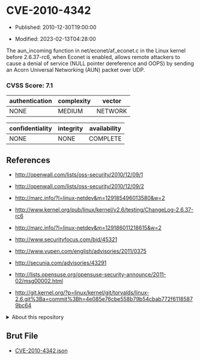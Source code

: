 # CVE-2010-4342

- Published: 2010-12-30T19:00:00

- Modified: 2023-02-13T04:28:00

The aun_incoming function in net/econet/af_econet.c in the Linux kernel before 2.6.37-rc6, when Econet is enabled, allows remote attackers to cause a denial of service (NULL pointer dereference and OOPS) by sending an Acorn Universal Networking (AUN) packet over UDP.

### CVSS Score: **7.1**

| authentication | complexity | vector |
| --- | --- | --- |
| NONE | MEDIUM | NETWORK |

| confidentiality | integrity | availability |
| --- | --- | --- |
| NONE | NONE | COMPLETE |

## References

* http://openwall.com/lists/oss-security/2010/12/09/1

* http://openwall.com/lists/oss-security/2010/12/09/2

* http://marc.info/?l=linux-netdev&m=129185496013580&w=2

* http://www.kernel.org/pub/linux/kernel/v2.6/testing/ChangeLog-2.6.37-rc6

* http://marc.info/?l=linux-netdev&m=129186011218615&w=2

* http://www.securityfocus.com/bid/45321

* http://www.vupen.com/english/advisories/2011/0375

* http://secunia.com/advisories/43291

* http://lists.opensuse.org/opensuse-security-announce/2011-02/msg00002.html

* http://git.kernel.org/?p=linux/kernel/git/torvalds/linux-2.6.git%3Ba=commit%3Bh=4e085e76cbe558b79b54cbab772f61185879bc64

<details>
<summary>About this repository</summary> 

  This repository is part of the project [Live Hack CVE](https://github.com/Live-Hack-CVE). Main website can be found [www.live-hack.org](https://www.live-hack.org) 
  
  Made by [Sn0wAlice](https://github.com/Sn0wAlice) for the people that care about security and need to have a feed of the latest CVEs. Hope you enjoy it, don't forget to star the repo and follow me on [Twitter](https://twitter.com/Sn0wAlice) and [Github](https://github.com/Sn0wAlice). And that is my [personnal website](https://www.alice-snow.me/)

  - [Home Page](https://github.com/Live-Hack-CVE)
  - [Framework](https://github.com/Live-Hack-CVE/cve-framework)
  - [CVE database](https://github.com/Live-Hack-CVE/full_database)
  - [Changelog](https://github.com/Live-Hack-CVE/Changelog)
</details>

## Brut File

* [CVE-2010-4342.json](https://raw.githubusercontent.com/Live-Hack-CVE/full_database/main/cves/2010/CVE-2010-4342.json)

